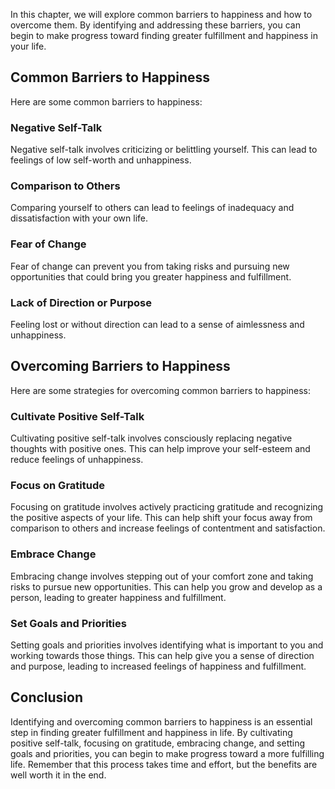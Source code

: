 
In this chapter, we will explore common barriers to happiness and how to overcome them. By identifying and addressing these barriers, you can begin to make progress toward finding greater fulfillment and happiness in your life.

Common Barriers to Happiness
----------------------------

Here are some common barriers to happiness:

### Negative Self-Talk

Negative self-talk involves criticizing or belittling yourself. This can lead to feelings of low self-worth and unhappiness.

### Comparison to Others

Comparing yourself to others can lead to feelings of inadequacy and dissatisfaction with your own life.

### Fear of Change

Fear of change can prevent you from taking risks and pursuing new opportunities that could bring you greater happiness and fulfillment.

### Lack of Direction or Purpose

Feeling lost or without direction can lead to a sense of aimlessness and unhappiness.

Overcoming Barriers to Happiness
--------------------------------

Here are some strategies for overcoming common barriers to happiness:

### Cultivate Positive Self-Talk

Cultivating positive self-talk involves consciously replacing negative thoughts with positive ones. This can help improve your self-esteem and reduce feelings of unhappiness.

### Focus on Gratitude

Focusing on gratitude involves actively practicing gratitude and recognizing the positive aspects of your life. This can help shift your focus away from comparison to others and increase feelings of contentment and satisfaction.

### Embrace Change

Embracing change involves stepping out of your comfort zone and taking risks to pursue new opportunities. This can help you grow and develop as a person, leading to greater happiness and fulfillment.

### Set Goals and Priorities

Setting goals and priorities involves identifying what is important to you and working towards those things. This can help give you a sense of direction and purpose, leading to increased feelings of happiness and fulfillment.

Conclusion
----------

Identifying and overcoming common barriers to happiness is an essential step in finding greater fulfillment and happiness in life. By cultivating positive self-talk, focusing on gratitude, embracing change, and setting goals and priorities, you can begin to make progress toward a more fulfilling life. Remember that this process takes time and effort, but the benefits are well worth it in the end.
